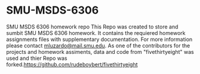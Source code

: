 # SMU-MSDS-6306
SMU MSDS 6306 homework repo
This Repo was created to store and sumbit SMU MSDS 6306 homework. It contains the requiered homework assignments files with supplementary documentation. For more information please contact mluzardo@mail.smu.edu. As one of the contributors for the projects and homework assiments, data and code from "fivethirtyeight" was used and thier Repo was forked.https://github.com/rudeboybert/fivethirtyeight 
